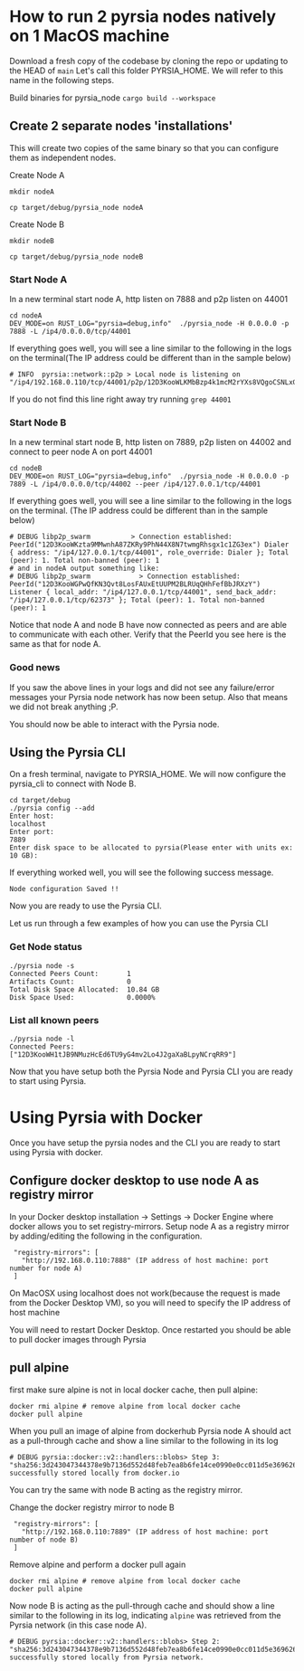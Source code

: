 # How to run 2 pyrsia nodes natively on 1 MacOS machine

​​Download a fresh copy of the codebase by cloning the repo or updating to the HEAD of `main`
Let's call this folder PYRSIA_HOME. We will refer to this name in the following steps.

Build binaries for pyrsia_node
`cargo build --workspace`


## Create 2 separate nodes 'installations'
This will create two copies of the same binary so that you can configure them as independent nodes.

Create Node A
```
mkdir nodeA

cp target/debug/pyrsia_node nodeA
```
Create Node B
```
mkdir nodeB

cp target/debug/pyrsia_node nodeB
```
### Start Node A
In a new terminal start node A, http listen on 7888 and p2p listen on 44001
```
cd nodeA
DEV_MODE=on RUST_LOG="pyrsia=debug,info"  ./pyrsia_node -H 0.0.0.0 -p 7888 -L /ip4/0.0.0.0/tcp/44001
```

If everything goes well, you will see a line similar to the following in the logs on the terminal(The IP address could be different than in the sample below)
```
# INFO  pyrsia::network::p2p > Local node is listening on "/ip4/192.168.0.110/tcp/44001/p2p/12D3KooWLKMbBzp4k1mcM2rYXs8VQgoCSNLxGUwnB1itouxYcnx3"
```
If you do not find this line right away try running `grep 44001`

### Start Node B
In a new terminal start node B, http listen on 7889, p2p listen on 44002 and connect to peer node A on port 44001
```
cd nodeB
DEV_MODE=on RUST_LOG="pyrsia=debug,info"  ./pyrsia_node -H 0.0.0.0 -p 7889 -L /ip4/0.0.0.0/tcp/44002 --peer /ip4/127.0.0.1/tcp/44001
```

If everything goes well, you will see a line similar to the following in the logs on the terminal. (The IP address could be different than in the sample below)
```
# DEBUG libp2p_swarm          > Connection established: PeerId("12D3KooWKzta9MMwnhA87ZKRy9PhN44X8N7twmgRhsgx1c1ZG3ex") Dialer { address: "/ip4/127.0.0.1/tcp/44001", role_override: Dialer }; Total (peer): 1. Total non-banned (peer): 1
# and in nodeA output something like:
# DEBUG libp2p_swarm            > Connection established: PeerId("12D3KooWGPwQfKN3Qvt8LosFAUxEtUUPM2BLRUqQHhFefBbJRXzY") Listener { local_addr: "/ip4/127.0.0.1/tcp/44001", send_back_addr: "/ip4/127.0.0.1/tcp/62373" }; Total (peer): 1. Total non-banned (peer): 1
```
Notice that node A and node B have now connected as peers and are able to communicate with each other. Verify that the PeerId you see here is the same as that for node A.

### Good news
If you saw the above lines in your logs and did not see any failure/error messages your Pyrsia node network has now been setup.
Also that means we did not break anything ;P.

You should now be able to interact with the Pyrsia node.

## Using the Pyrsia CLI
On a fresh terminal, navigate to PYRSIA_HOME. We will now configure the pyrsia_cli to connect with Node B.
```
cd target/debug
./pyrsia config --add
Enter host:
localhost
Enter port:
7889
Enter disk space to be allocated to pyrsia(Please enter with units ex: 10 GB):
```
If everything worked well, you will see the following success message.
```
Node configuration Saved !!
```

Now you are ready to use the Pyrsia CLI.

Let us run through a few examples of how you can use the Pyrsia CLI
### Get Node status
```
./pyrsia node -s
Connected Peers Count:       1
Artifacts Count:             0
Total Disk Space Allocated:  10.84 GB
Disk Space Used:             0.0000%
```

### List all known peers
```
./pyrsia node -l
Connected Peers:
["12D3KooWH1tJB9NMuzHcEd6TU9yG4mv2Lo4J2gaXaBLpyNCrqRR9"]
```

Now that you have setup both the Pyrsia Node and Pyrsia CLI you are ready to start using Pyrsia.


# Using Pyrsia with Docker

Once you have setup the pyrsia nodes and the CLI you are ready to start using Pyrsia with docker.

## Configure docker desktop to use node A as registry mirror
In your Docker desktop installation -> Settings -> Docker Engine where docker allows you to set registry-mirrors.
Setup node A as a registry mirror by adding/editing the following in the configuration.
```
 "registry-mirrors": [
   "http://192.168.0.110:7888" (IP address of host machine: port number for node A)
 ]
```
On MacOSX using localhost does not work(because the request is made from the Docker Desktop VM), so you will need to specify the IP address of host machine

You will need to restart Docker Desktop.
Once restarted you should be able to pull docker images through Pyrsia
## pull alpine

first make sure alpine is not in local docker cache, then pull alpine:
```
docker rmi alpine # remove alpine from local docker cache
docker pull alpine
```
When you pull an image of alpine from dockerhub Pyrsia node A should act as a pull-through cache and show a line similar to the following in its log
```
# DEBUG pyrsia::docker::v2::handlers::blobs> Step 3: "sha256:3d243047344378e9b7136d552d48feb7ea8b6fe14ce0990e0cc011d5e369626a" successfully stored locally from docker.io
```
You can try the same with node B acting as the registry mirror.

Change the docker registry mirror to node B
```
 "registry-mirrors": [
   "http://192.168.0.110:7889" (IP address of host machine: port number of node B)
 ]
```
Remove alpine and perform a docker pull again
```
docker rmi alpine # remove alpine from local docker cache
docker pull alpine
```

Now node B is acting as the pull-through cache and should show a line similar to the following in its log, indicating `alpine` was retrieved from the Pyrsia network (in this case node A).
```
# DEBUG pyrsia::docker::v2::handlers::blobs> Step 2: "sha256:3d243047344378e9b7136d552d48feb7ea8b6fe14ce0990e0cc011d5e369626a" successfully stored locally from Pyrsia network.
```